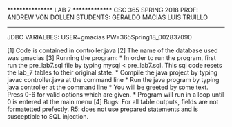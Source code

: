 *************** LAB 7 *************
CSC 365 SPRING 2018
PROF:
 ANDREW VON DOLLEN
STUDENTS:
 GERALDO MACIAS
 LUIS TRUILLO
***********************************

JDBC VARIALBES:
USER=gmacias
PW=365Spring18_002837090

[1] Code is contained in controller.java
[2] The name of the database used was gmacias
[3] Running the program:
	* In order to run the program, first run the pre_lab7.sql file by 
	typing mysql < pre_lab7.sql. This sql code resets the lab_7 tables to their original state.
	* Compile the java project by typing javac controller.java at the command line
	* Run the java program by typing java controller at the command line
	* You will be greeted by some text. Press 0-6 for valid options which are given.
	* Program will run in a loop until 0 is entered at the main menu
[4] Bugs:
	For all table outputs, fields are not formatetted prefectly.
	R5: does not use prepared statements and is susceptible to SQL injection.

